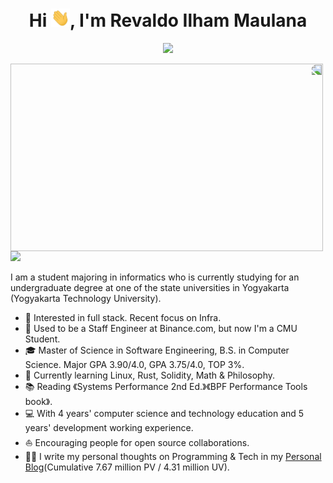 <h1 align="center">Hi <img src="https://raw.githubusercontent.com/ABSphreak/ABSphreak/master/gifs/Hi.gif" width="30px">, I'm Revaldo Ilham Maulana</h1>
<p align="center">
  <a href="https://github.com/Ratheshan03/readme-typing-svg"><img src="https://readme-typing-svg.herokuapp.com?lines=Computer+Science+Undergraduate;Full+Stack+Software+Developer;DS%20|%20AI%20|%20ML%20Enthusiast;Aspiring+Learner&center=true&width=500&height=50"></a>
</p>
<img align="left" src="https://media4.giphy.com/media/RbDKaczqWovIugyJmW/200w.webp?cid=ecf05e470opp0hunh001nfccua25n7r0lcd4vttakbpzhi00&ep=v1_gifs_search&rid=200w.webp&ct=g" width="500" height="300" style="transform: rotateY(180deg);" />

![](https://github.com/halfrost/halfrost/blob/master/icons/header_1.png)

I am a student majoring in informatics who is currently studying for an undergraduate degree at one of the state universities in Yogyakarta (Yogyakarta Technology University).

* 🧐   Interested in full stack. Recent focus on Infra.
* 💼   Used to be a Staff Engineer at Binance.com, but now I'm a CMU Student.
* 🎓   Master of Science in Software Engineering, B.S. in Computer Science. Major GPA 3.90/4.0, GPA 3.75/4.0, TOP 3%.
* 🌱   Currently learning Linux, Rust, Solidity, Math & Philosophy.
* 📚   Reading 《Systems Performance 2nd Ed.》《BPF Performance Tools book》.
* 💻   With 4 years' computer science and technology education and 5 years' development working experience.
* ⛵   Encouraging people for open source collaborations.
* ✍🏻   I write my personal thoughts on Programming & Tech in my [Personal Blog](https://halfrost.com/)(Cumulative 7.67 million PV / 4.31 million UV).

